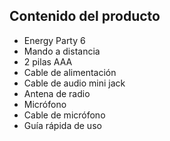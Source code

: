 ## Contenido del producto

* Energy Party 6
* Mando a distancia
* 2 pilas AAA
* Cable de alimentación
* Cable de audio mini jack
* Antena de radio
* Micrófono
* Cable de micrófono
* Guía rápida de uso
